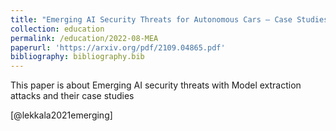 ```yaml
---
title: "Emerging AI Security Threats for Autonomous Cars – Case Studies"
collection: education
permalink: /education/2022-08-MEA
paperurl: 'https://arxiv.org/pdf/2109.04865.pdf'
bibliography: bibliography.bib
---
```

This paper is about Emerging AI security threats with Model extraction attacks and their case studies

[@lekkala2021emerging]